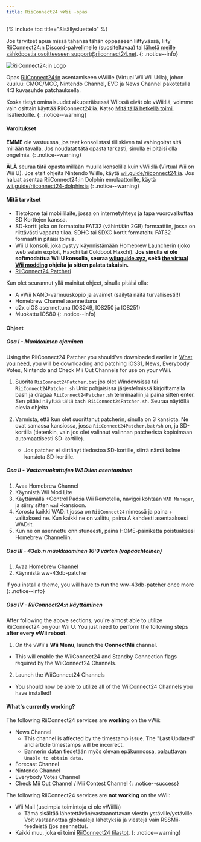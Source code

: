 ```yaml
---
title: RiiConnect24 vWii -opas
---
```


{% include toc title="Sisällysluettelo" %}

Jos tarvitset apua missä tahansa tähän oppaaseen liittyvässä, liity [RiiConnect24:n Discord-palvelimelle](https://discord.gg/rc24) (suositeltavaa) tai [ lähetä meille sähköpostia osoitteeseen support@riiconnect24.net](mailto:support@riiconnect24.net).
{: .notice--info}

![RiiConnect24:in Logo](/images/WiiRC24Logo.jpg)

Opas [RiiConnect24:in](https://rc24.xyz) asentamiseen vWiille (Virtual Wii Wii U:lla), johon kuuluu: CMOC/MCC, Nintendo Channel, EVC ja News Channel pakotetulla 4:3 kuvasuhde patchauksella.

Koska tietyt ominaisuudet alkuperäisessä Wii:ssä eivät ole vWii:llä, voimme vain osittain käyttää RiiConnect24:ia. Katso [Mitä tällä hetkellä toimii](#whats-currently-working) lisätiedoille.
{: .notice--warning}

#### Varoitukset

**EMME** ole vastuussa, jos teet konsolistasi tiiliskiven tai vahingoitat sitä millään tavalla. Jos noudatat tätä opasta tarkasti, sinulla ei pitäisi olla ongelmia.
{: .notice--warning}

**ÄLÄ** seuraa tätä opasta millään muulla konsolilla kuin vWii:llä (Virtual Wii on Wii U). Jos etsit ohjeita Nintendo Wiille, käytä [wii.guide/riiconnect24:ia](riiconnect24). Jos haluat asentaa RiiConnect24:in Dolphin emulaattorille, käytä [wii.guide/riiconnect24-dolphin:ia](/riiconnect24-dolphin)
{: .notice--warning}

#### Mitä tarvitset

* Tietokone tai mobiililaite, jossa on internetyhteys ja tapa vuorovaikuttaa SD Korttejen kanssa.
* SD-kortti joka on formatoitu FAT32 (vähintään 2GB) formaattiin, jossa on riittävästi vapaata tilaa. SDHC tai SDXC kortit formatoitu FAT32 formaattiin pitäisi toimia.
* Wii U konsoli, joka pystyy käynnistämään Homebrew Launcherin (joko web selain exploit, Haxchi tai Coldboot Haxchi). **Jos sinulla ei ole softmodattua Wii U konsolia, seuraa [wiiuguide.xyz](https://wiiuguide.xyz), sekä [the virtual Wii modding](https://wiiuguide.xyz/#/vwii-modding) ohjeita ja sitten palata takaisin.**
* [RiiConnect24 Patcheri](https://github.com/RiiConnect24/RiiConnect24-Patcher/releases)

Kun olet seurannut yllä mainitut ohjeet, sinulla pitäisi olla:
* A vWii NAND-varmuuskopio ja avaimet (säilytä näitä turvallisesti!!)
* Homebrew Channel asennettuna
* d2x cIOS asennettuna (IOS249, IOS250 ja IOS251)
* Muokattu IOS80
{: .notice--info}

#### Ohjeet

##### Osa I - Muokkaimen ajaminen

Using the RiiConnect24 Patcher you should've downloaded earlier in [What you need](#what-you-need), you will be downloading and patching IOS31, News, Everybody Votes, Nintendo and Check Mii Out Channels for use on your vWii.

1. Suorita `RiiConnect24Patcher.bat` jos olet Windowsissa tai `RiiConnect24Patcher.sh` Unix pohjaisissa järjestelmissä kirjoittamalla bash ja dragaa `RiiConnect24Patcher.sh` terminaaliin ja paina sitten enter. Sen pitäisi näyttää tältä `bash RiiConnect24Patcher.sh`. Seuraa näytöllä olevia ohjeita

2. Varmista, että kun olet suorittanut patcherin, sinulla on 3 kansiota. Ne ovat samassa kansiossa, jossa `RiiConnect24Patcher.bat/sh` on, ja SD-kortilla (tietenkin, vain jos olet valinnut valinnan patcherista kopioimaan automaattisesti SD-kortille).
   - Jos patcher ei siirtänyt tiedostoa SD-kortille, siirrä nämä kolme kansiota SD-kortille.

##### Osa II - Vastamuokattujen WAD:ien asentaminen

1. Avaa Homebrew Channel
2. Käynnistä Wii Mod Lite
3. Käyttämällä +Control Pad:ia Wii Remotella, navigoi kohtaan `WAD Manager`, ja siirry sitten `wad` -kansioon.
4. Korosta kaikki WAD:it jossa on `RiiConnect24` nimessä ja paina + valitaksesi ne. Kun kaikki ne on valittu, paina A kahdesti asentaaksesi WAD:it.
5. Kun ne on asennettu onnistuneesti, paina HOME-painiketta poistuaksesi Homebrew Channeliin.

##### Osa III - 43db:n muokkaaminen 16:9 varten (vapaaehtoinen)

1. Avaa Homebrew Channel
2. Käynnistä ww-43db-patcher

If you install a theme, you will have to run the ww-43db-patcher once more
{: .notice--info}

##### Osa IV - RiiConnect24:n käyttäminen

After following the above sections, you're almost able to utilize RiiConnect24 on your Wii U. You just need to perform the following steps **after every vWii reboot**.

1. On the vWii's **Wii Menu**, launch the **ConnectMii** channel.
* This will enable the WiiConnect24 and Standby Connection flags required by the WiiConnect24 Channels.
2. Launch the WiiConnect24 Channels
* You should now be able to utilize all of the WiiConnect24 Channels you have installed!

#### What's currently working?
The following RiiConnect24 services are **working** on the vWii:
* News Channel
    * This channel is affected by the timestamp issue. The "Last Updated" and article timestamps will be incorrect.
    * Bannerin datan tiedetään myös olevan epäkunnossa, palauttavan `Unable to obtain data.`
* Forecast Channel
* Nintendo Channel
* Everybody Votes Channel
* Check Mii Out Channel / Mii Contest Channel
{: .notice--success}

The following RiiConnect24 services are **not working** on the vWii:
* Wii Mail (useimpia toimintoja ei ole vWiillä)
    * Tämä sisältää lähetettävän/vastaanottavan viestin ystäville/ystäville. Voit vastaanottaa globaaleja lähetyksiä ja viestejä vain RSSMii-feedeistä (jos asennettu).
* Kaikki muu, joka ei toimi [RiiConnect24 tilastot](https://rc24.xyz/stats/index.html).
{: .notice--warning}
